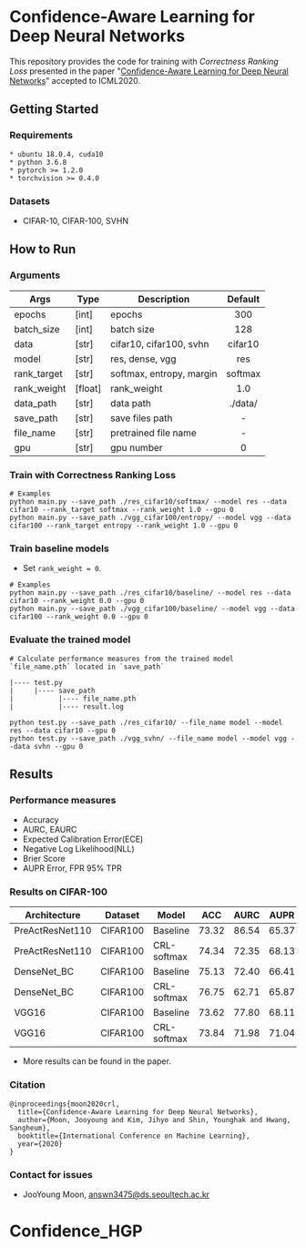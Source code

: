# Confidence-Aware Learning for Deep Neural Networks
This repository provides the code for training with *Correctness Ranking Loss* presented in the paper "[Confidence-Aware Learning for Deep Neural Networks](https://arxiv.org/abs/2007.01458)" accepted to ICML2020.

## Getting Started
### Requirements
```
* ubuntu 18.0.4, cuda10
* python 3.6.8
* pytorch >= 1.2.0
* torchvision >= 0.4.0 
```
### Datasets
* CIFAR-10, CIFAR-100, SVHN

## How to Run
### Arguments
| Args 	| Type 	| Description 	| Default|
|---------|--------|----------------------------------------------------|:-----:|
| epochs 	| [int] 	| epochs | 300|
| batch_size 	| [int] 	| batch size| 128|
| data 	| [str] 	| cifar10, cifar100, svhn| cifar10|
| model 	| [str]	| res, dense, vgg| 	res|
| rank_target 	| [str] 	| softmax, entropy, margin| softmax	|
| rank_weight 	| [float] 	| rank_weight| 1.0|
| data_path 	| [str] 	| data path | ./data/  |
| save_path 	| [str] 	| save files path	|  - |
| file_name 	| [str] 	| pretrained file name	|  - |
| gpu 	| [str] 	|  gpu number | 0	|

### Train with Correctness Ranking Loss
```
# Examples 
python main.py --save_path ./res_cifar10/softmax/ --model res --data cifar10 --rank_target softmax --rank_weight 1.0 --gpu 0 
python main.py --save_path ./vgg_cifar100/entropy/ --model vgg --data cifar100 --rank_target entropy --rank_weight 1.0 --gpu 0 
```

### Train baseline models
* Set `rank_weight = 0`.
``` 
# Examples
python main.py --save_path ./res_cifar10/baseline/ --model res --data cifar10 --rank_weight 0.0 --gpu 0 
python main.py --save_path ./vgg_cifar100/baseline/ --model vgg --data cifar100 --rank_weight 0.0 --gpu 0 
```

### Evaluate the trained model
``` 
# Calculate performance measures from the trained model `file_name.pth` located in `save_path`

|---- test.py
|     |---- save_path
|           |---- file_name.pth
|           |---- result.log

python test.py --save_path ./res_cifar10/ --file_name model --model res --data cifar10 --gpu 0 
python test.py --save_path ./vgg_svhn/ --file_name model --model vgg --data svhn --gpu 0
```

## Results
### Performance measures
- Accuracy
- AURC, EAURC
- Expected Calibration Error(ECE)
- Negative Log Likelihood(NLL)
- Brier Score
- AUPR Error, FPR 95% TPR

### Results on CIFAR-100

| Architecture | Dataset | Model | ACC | AURC | AUPR | FPR | ECE | NLL |
|---------|--------|--------|--------|--------|--------|--------|--------|--------------------------------------------------------------------|
| PreActResNet110	| CIFAR100	| Baseline	| 73.32 | 86.54 | 65.37 | 66.42 | 16.39 | 14.93 | 
| PreActResNet110	| CIFAR100	| CRL-softmax	| 74.34 | 72.35 | 68.13 | 61.30 | 11.45 | 10.86 | 
| DenseNet_BC	| CIFAR100	| Baseline	| 75.13 | 72.40 | 66.41 | 62.85 | 12.94 | 11.59 |
| DenseNet_BC	| CIFAR100	| CRL-softmax	| 76.75 | 62.71 | 65.87 | 60.22 | 8.66 | 9.12 |
| VGG16	| CIFAR100	| Baseline	| 73.62 | 77.80 | 68.11 | 62.21 | 19.95 | 18.35 |
| VGG16	| CIFAR100	| CRL-softmax	| 73.84 | 71.98 | 71.04 | 59.06 | 13.92 | 13.03 |

* More results can be found in the paper.

### Citation
```
@inproceedings{moon2020crl,
  title={Confidence-Aware Learning for Deep Neural Networks},
  author={Moon, Jooyoung and Kim, Jihyo and Shin, Younghak and Hwang, Sangheum},
  booktitle={International Conference on Machine Learning},
  year={2020}
}
```

### Contact for issues
- JooYoung Moon, answn3475@ds.seoultech.ac.kr
# Confidence_HGP
